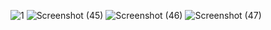![1](https://user-images.githubusercontent.com/68124659/103349655-a81c6780-4ab2-11eb-903e-934c7c1f086f.png)
![Screenshot (45)](https://user-images.githubusercontent.com/68124659/103349757-f3cf1100-4ab2-11eb-92af-cf66b4fcc7d4.png)
![Screenshot (46)](https://user-images.githubusercontent.com/68124659/103349879-5de7b600-4ab3-11eb-940d-94e472f6ec84.png)
![Screenshot (47)](https://user-images.githubusercontent.com/68124659/103350012-dea6b200-4ab3-11eb-85f4-2d4a84da968d.png)
